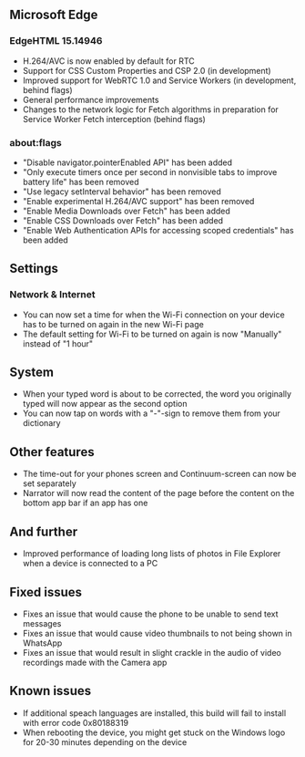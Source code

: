 ## Microsoft Edge
### EdgeHTML 15.14946
- H.264/AVC is now enabled by default for RTC
- Support for CSS Custom Properties and CSP 2.0 (in development)
- Improved support for WebRTC 1.0 and Service Workers (in development, behind flags)
- General performance improvements
- Changes to the network logic for Fetch algorithms in preparation for Service Worker Fetch interception (behind flags)

### about:flags
- "Disable navigator.pointerEnabled API" has been added
- "Only execute timers once per second in nonvisible tabs to improve battery life" has been removed
- "Use legacy setInterval behavior" has been removed
- "Enable experimental H.264/AVC support" has been removed
- "Enable Media Downloads over Fetch" has been added
- "Enable CSS Downloads over Fetch" has been added
- "Enable Web Authentication APIs for accessing scoped credentials" has been added

## Settings
### Network & Internet
- You can now set a time for when the Wi-Fi connection on your device has to be turned on again in the new Wi-Fi page
- The default setting for Wi-Fi to be turned on again is now "Manually" instead of "1 hour"

## System
- When your typed word is about to be corrected, the word you originally typed will now appear as the second option
- You can now tap on words with a "-"-sign to remove them from your dictionary

## Other features
- The time-out for your phones screen and Continuum-screen can now be set separately
- Narrator will now read the content of the page before the content on the bottom app bar if an app has one

## And further
- Improved performance of loading long lists of photos in File Explorer when a device is connected to a PC

## Fixed issues
- Fixes an issue that would cause the phone to be unable to send text messages
- Fixes an issue that would cause video thumbnails to not being shown in WhatsApp
- Fixes an issue that would result in slight crackle in the audio of video recordings made with the Camera app

## Known issues
- If additional speach languages are installed, this build will fail to install with error code 0x80188319
- When rebooting the device, you might get stuck on the Windows logo for 20-30 minutes depending on the device
